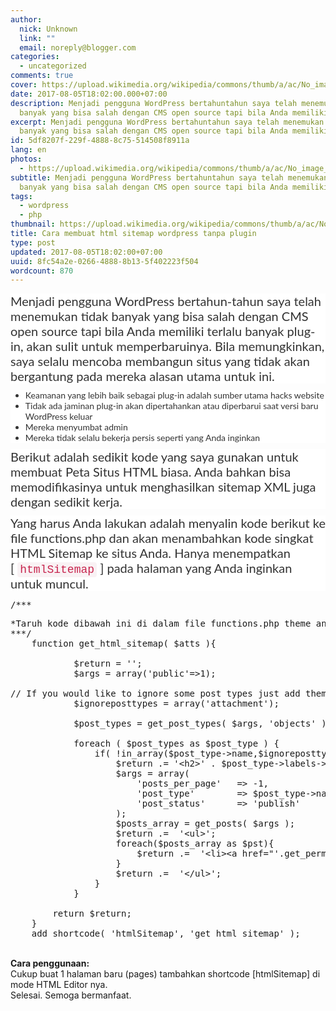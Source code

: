 ```yaml
---
author:
  nick: Unknown
  link: ""
  email: noreply@blogger.com
categories:
  - uncategorized
comments: true
cover: https://upload.wikimedia.org/wikipedia/commons/thumb/a/ac/No_image_available.svg/2048px-No_image_available.svg.png
date: 2017-08-05T18:02:00.000+07:00
description: Menjadi pengguna WordPress bertahuntahun saya telah menemukan tidak
  banyak yang bisa salah dengan CMS open source tapi bila Anda memiliki
excerpt: Menjadi pengguna WordPress bertahuntahun saya telah menemukan tidak
  banyak yang bisa salah dengan CMS open source tapi bila Anda memiliki
id: 5df8207f-229f-4888-8c75-514508f8911a
lang: en
photos:
  - https://upload.wikimedia.org/wikipedia/commons/thumb/a/ac/No_image_available.svg/2048px-No_image_available.svg.png
subtitle: Menjadi pengguna WordPress bertahuntahun saya telah menemukan tidak
  banyak yang bisa salah dengan CMS open source tapi bila Anda memiliki
tags:
  - wordpress
  - php
thumbnail: https://upload.wikimedia.org/wikipedia/commons/thumb/a/ac/No_image_available.svg/2048px-No_image_available.svg.png
title: Cara membuat html sitemap wordpress tanpa plugin
type: post
updated: 2017-08-05T18:02:00+07:00
uuid: 8fc54a2e-0266-4888-8b13-5f402223f504
wordcount: 870
---
```


<div style="background-color: white; box-sizing: border-box; color: #333333; font-family: Lato, &quot;Helvetica Neue&quot;, Helvetica, Arial, sans-serif; font-size: 20px; margin-bottom: 10px;"><span class="notranslate" style="box-sizing: border-box;">Menjadi pengguna WordPress bertahun-tahun saya telah menemukan tidak banyak yang bisa salah dengan CMS open source tapi bila Anda memiliki terlalu banyak plug-in, akan sulit untuk memperbaruinya.</span>&nbsp;<span class="notranslate" style="box-sizing: border-box;">Bila memungkinkan, saya selalu mencoba membangun situs yang tidak akan bergantung pada mereka alasan utama untuk ini.</span></div><ul style="background-color: white; box-sizing: border-box; color: #333333; font-family: Lato, &quot;Helvetica Neue&quot;, Helvetica, Arial, sans-serif; font-size: 14px; margin-bottom: 10px; margin-top: 0px;"><li style="box-sizing: border-box;"><span class="notranslate" style="box-sizing: border-box;">Keamanan yang lebih baik sebagai plug-in adalah sumber utama hacks website</span></li><li style="box-sizing: border-box;"><span class="notranslate" style="box-sizing: border-box;">Tidak ada jaminan plug-in akan dipertahankan atau diperbarui saat versi baru WordPress keluar</span></li><li style="box-sizing: border-box;"><span class="notranslate" style="box-sizing: border-box;">Mereka menyumbat admin</span></li><li style="box-sizing: border-box;"><span class="notranslate" style="box-sizing: border-box;">Mereka tidak selalu bekerja persis seperti yang Anda inginkan</span></li></ul><div style="background-color: white; box-sizing: border-box; color: #333333; font-family: Lato, &quot;Helvetica Neue&quot;, Helvetica, Arial, sans-serif; font-size: 20px; margin-bottom: 10px;"><span class="notranslate" style="box-sizing: border-box;">Berikut adalah sedikit kode yang saya gunakan untuk membuat Peta Situs HTML biasa.</span>&nbsp;<span class="notranslate" style="box-sizing: border-box;">Anda bahkan bisa memodifikasinya untuk menghasilkan sitemap XML juga dengan sedikit kerja.</span></div><div style="background-color: white; box-sizing: border-box; color: #333333; font-family: Lato, &quot;Helvetica Neue&quot;, Helvetica, Arial, sans-serif; font-size: 20px; margin-bottom: 10px;"><span class="notranslate" style="box-sizing: border-box;">Yang harus Anda lakukan adalah menyalin kode berikut ke file functions.php dan akan menambahkan kode singkat HTML Sitemap ke situs Anda.</span>&nbsp;<span class="notranslate" style="box-sizing: border-box;">Hanya menempatkan [&nbsp;<code style="background-color: #f9f2f4; border-radius: 4px; box-sizing: border-box; color: #c7254e; font-family: Menlo, Monaco, Consolas, &quot;Courier New&quot;, monospace; font-size: 18px; padding: 2px 4px;">htmlSitemap</code>&nbsp;] pada halaman yang Anda inginkan untuk muncul.</span></div><pre>/***</pre><pre>*Taruh kode dibawah ini di dalam file functions.php theme anda.<br>***/<br>    function get_html_sitemap( $atts ){<br><br>            $return = '';<br>            $args = array('public'=&gt;1);<br> <br>// If you would like to ignore some post types just add them to the array below<br>            $ignoreposttypes = array('attachment');<br><br>            $post_types = get_post_types( $args, 'objects' ); <br><br>            foreach ( $post_types as $post_type ) {<br>                if( !in_array($post_type-&gt;name,$ignoreposttypes)){<br>                    $return .= '&lt;h2&gt;' . $post_type-&gt;labels-&gt;name.'&lt;/h2&gt;';<br>                    $args = array(<br>                        'posts_per_page'   =&gt; -1,<br>                        'post_type'        =&gt; $post_type-&gt;name,<br>                        'post_status'      =&gt; 'publish'<br>                    );<br>                    $posts_array = get_posts( $args ); <br>                    $return .=  '&lt;ul&gt;';<br>                    foreach($posts_array as $pst){<br>                        $return .=  '&lt;li&gt;&lt;a href="'.get_permalink($pst-&gt;ID).'"&gt;'.$pst-&gt;post_title.'&lt;/a&gt;&lt;/li&gt;';<br>                    }<br>                    $return .=  '&lt;/ul&gt;';<br>                }<br>            }<br><br>        return $return;<br>    }<br>    add_shortcode( 'htmlSitemap', 'get_html_sitemap' );</pre><br><b>Cara penggunaan:</b><br>Cukup buat 1 halaman baru (pages) tambahkan shortcode [htmlSitemap] di mode HTML Editor nya.<br>Selesai. Semoga bermanfaat.
